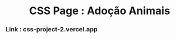 <h1 align="center">CSS Page : Adoção Animais</h1>

<p align="center">
  <h3>
  Link : css-project-2.vercel.app
  </h3>
</p>
